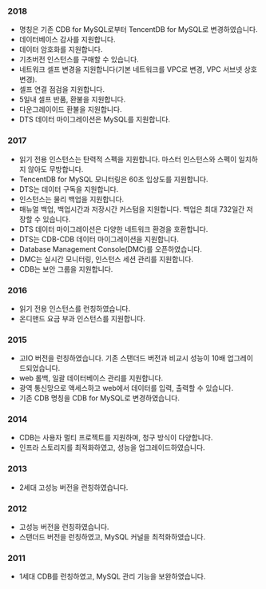 
### 2018
* 명칭은 기존 CDB for MySQL로부터 TencentDB for MySQL로 변경하였습니다.
* 데이터베이스 감사를 지원합니다.
* 데이터 암호화를 지원합니다.
* 기초버전 인스턴스를 구매할 수 있습니다.
* 네트워크 셀프 변경을 지원합니다(기본 네트워크를 VPC로 변경,  VPC 서브넷 상호 변경).
* 셀프 연결 점검을 지원합니다.
* 5일내 셀프 반품, 환불을 지원합니다.
* 다운그레이이드 환불을 지원합니다.
* DTS 데이터 마이그레이션은 MySQL를 지원합니다.

### 2017
* 읽기 전용 인스턴스는 탄력적 스펙을 지원합니다. 마스터 인스턴스와 스펙이 일치하지 않아도 무방합니다. 
* TencentDB for MySQL 모니터링은 60초 입상도를 지원합니다.
* DTS는 데이터 구독을 지원합니다.
* 인스턴스는 물리 백업을 지원합니다. 
* 매뉴얼 백업, 백업시간과 저장시간 커스텀을 지원합니다. 백업은 최대 732일간 저장할 수 있습니다.
* DTS 데이터 마이그레이션은 다양한 네트워크 환경을 호환합니다.
* DTS는 CDB-CDB 데이터 마이그레이션을 지원합니다.
* Database Management Console(DMC)를 오픈하였습니다.
* DMC는 실시간 모니터링, 인스턴스 세션 관리를 지원합니다.
* CDB는 보안 그룹을 지원합니다.


### 2016
* 읽기 전용 인스턴스를 런칭하였습니다.
* 온디맨드 요금 부과 인스턴스를 지원합니다. 

### 2015
* 고IO 버전을 런칭하였습니다. 기존 스탠더드 버전과 비교시 성능이 10배 업그레이드되었습니다. 
* web 롤백, 일괄 데이터베이스 관리를 지원합니다. 
* 광역 통신망으로 액세스하고 web에서 데이터를 입력, 출력할 수 있습니다.
* 기존 CDB 명칭을 CDB for MySQL로 변경하였습니다.

### 2014
* CDB는 사용자 멀티 프로젝트를 지원하며, 청구 방식이 다양합니다.
* 인프라 스토리지를 최적화하였고, 성능을 업그레이드하였습니다. 

### 2013
* 2세대 고성능 버전을 런칭하였습니다.

### 2012
* 고성능 버전을 런칭하였습니다. 
* 스탠더드 버전을 런칭하였고, MySQL 커널을 최적화하였습니다.

### 2011
* 1세대 CDB를 런칭하였고, MySQL 관리 기능을 보완하였습니다.
